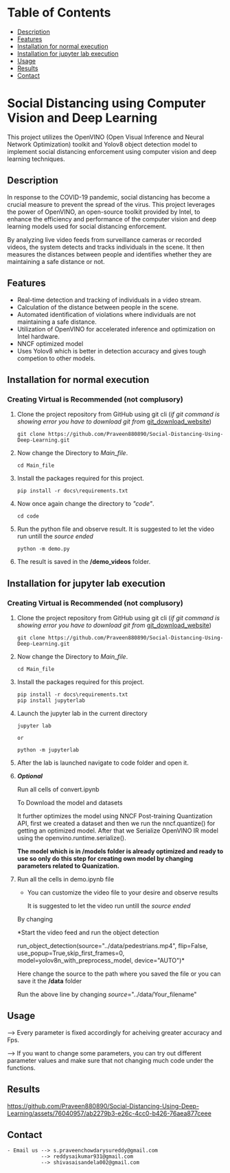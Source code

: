 # Table of Contents

- [Description](#description)
- [Features](#features)
- [Installation for normal execution](#installation-for-normal-execution)
- [Installation for jupyter lab execution](#installation-for-jupyter-lab-execution)
- [Usage](#usage)
- [Results](#results)
- [Contact](#contact)

# Social Distancing using Computer Vision and Deep Learning

This project utilizes the OpenVINO (Open Visual Inference and Neural Network Optimization) toolkit and Yolov8 object detection model to implement social distancing enforcement using computer vision and deep learning techniques.

## Description

In response to the COVID-19 pandemic, social distancing has become a crucial measure to prevent the spread of the virus. This project leverages the power of OpenVINO, an open-source toolkit provided by Intel, to enhance the efficiency and performance of the computer vision and deep learning models used for social distancing enforcement.

By analyzing live video feeds from surveillance cameras or recorded videos, the system detects and tracks individuals in the scene. It then measures the distances between people and identifies whether they are maintaining a safe distance or not.

## Features

- Real-time detection and tracking of individuals in a video stream.
- Calculation of the distance between people in the scene.
- Automated identification of violations where individuals are not maintaining a safe distance.
- Utilization of OpenVINO for accelerated inference and optimization on Intel hardware.
- NNCF optimized model
- Uses Yolov8 which is better in detection accuracy and gives tough competion to other models.

## Installation for normal execution
### Creating Virtual is Recommended (not complusory)

1. Clone the project repository from GitHub using git cli (*if git command is showing error you have to download git from* [git_download_website](https://git-scm.com/downloads))
    ```
    git clone https://github.com/Praveen880890/Social-Distancing-Using-Deep-Learning.git
    
    ```

2. Now change the Directory to *Main_file*.
    
    ```
    cd Main_file
    
    ```

3. Install the packages required for this project.

    ```
    pip install -r docs\requirements.txt

    ```

4. Now once again change the directory to *"code"*.

    ```
    cd code

    ```

5. Run the python file and observe result.
    It is suggested to let the video run untill the *source ended*

    ```
    python -m demo.py
    
    ```

6. The result is saved in the **/demo_videos** folder.

## Installation for jupyter lab execution
### Creating Virtual is Recommended (not complusory)

1. Clone the project repository from GitHub using git cli (*if git command is showing error you have to download git from* [git_download_website](https://git-scm.com/downloads))
    ```
    git clone https://github.com/Praveen880890/Social-Distancing-Using-Deep-Learning.git
    
    ```

2. Now change the Directory to *Main_file*.
    
    ```
    cd Main_file
    
    ```

3. Install the packages required for this project.

    ```
    pip install -r docs\requirements.txt
    pip install jupyterlab

    ```

4. Launch the jupyter lab in the current directory

    ```
    jupyter lab

    or

    python -m jupyterlab

    ```

5. After the lab is launched navigate to code folder and open it.

6. ***Optional*** 
    
    Run all cells of convert.ipynb
    
    To Download the model and datasets
    
    It further optimizes the model using NNCF Post-training Quantization API, first we created a dataset and then we run the nncf.quantize() for getting an optimized model. After that we Serialize OpenVINO IR model using the openvino.runtime.serialize().

    **The model which is in /models folder is already optimized and ready to use so only do this step for creating own model by changing parameters related to Quanization.**

7. Run all the cells in demo.ipynb file 
    - You can customize the video file to your desire and observe results
      
      It is suggested to let the video run untill the *source ended*
   
    By changing
    
    *Start the video feed and run the object detection
    
    run_object_detection(source="../data/pedestrians.mp4", flip=False, use_popup=True,skip_first_frames=0, model=yolov8n_with_preprocess_model, device="AUTO")*
    
    Here change the source to the path where you saved the file or you can save it the **/data** folder 
    
    Run the above line by changing *source*="../data/Your_filename"
## Usage

--> Every parameter is fixed accordingly for acheiving greater accuracy and Fps.

--> If you want to change some parameters, you can try out different parameter values and make sure that not changing much code under the functions.

## Results 




https://github.com/Praveen880890/Social-Distancing-Using-Deep-Learning/assets/76040957/ab2279b3-e26c-4cc0-b426-76aea877ceee






## Contact 
    - Email us --> s.praveenchowdarysureddy@gmail.com
               --> reddysaikumar931@gmail.com
               --> shivasaisandela002@gmail.com
